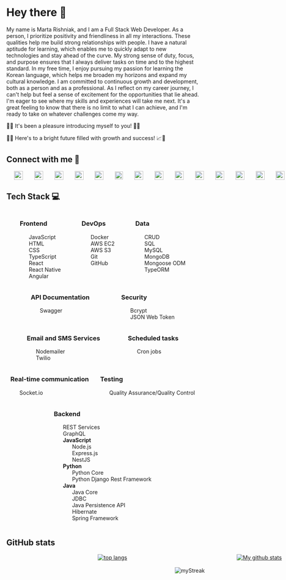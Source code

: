 # Hey there 👋

My name is Marta Rishniak, and I am a Full Stack Web Developer. As a person, I prioritize positivity and friendliness in all
my interactions. These qualities help me build strong relationships with people. I have a natural aptitude for learning,
which enables me to quickly adapt to new technologies and stay ahead of the curve. My strong sense of duty, focus, and
purpose ensures that I always deliver tasks on time and to the highest standard. In my free time, I enjoy pursuing my
passion for learning the Korean language, which helps me broaden my horizons and expand my cultural knowledge. I am
committed to continuous growth and development, both as a person and as a professional. As I reflect on my career
journey, I can't help but feel a sense of excitement for the opportunities that lie ahead. I'm eager to see where my
skills and experiences will take me next. It's a great feeling to know that there is no limit to what I can achieve, and
I'm ready to take on whatever challenges come my way.

🌟🙌 It's been a pleasure introducing myself to you! 👋😄

🤝✨ Here's to a bright future filled with growth and success! 📈💼

## Connect with me 🤗

<div style="text-decoration: none; background-color: transparent; display: flex; justify-content: space-evenly; align-items: center; height: 23px; column-gap: 10px; width: 100vw">
<a style="text-decoration: none; background-color: transparent; color: transparent;" href="https://www.linkedin.com/in/marta-rishnyak-b9197a212">
  <img alt="Linkedin" src="https://cdn1.iconfinder.com/data/icons/logotypes/32/circle-linkedin-128.png" height="23px"/>
</a>
<a style="text-decoration: none; background-color: transparent; color: transparent;" href="https://www.upwork.com/freelancers/~01de25c3f5543a40b5">
  <img alt="Upwork" src="https://cdn2.iconfinder.com/data/icons/picons-social/57/79-upwork-2-512.png" height="23px"/>
</a>
<a style="text-decoration: none; background-color: transparent; color: transparent;" href="https://www.instagram.com/_marta.ri_">
  <img alt="Instagram" src="https://cdn2.iconfinder.com/data/icons/social-icons-33/128/Instagram-128.png" height="23px"/>
</a>
<a style="text-decoration: none; background-color: transparent; color: transparent;" href="https://www.threads.net/@_marta.ri_">
  <img alt="Threads" src="https://cdn4.iconfinder.com/data/icons/threads-by-instagram/128/threads-logo-brand-sign-512.png" height="23px"/>
</a>
<a style="text-decoration: none; background-color: transparent; color: transparent;" href="https://www.facebook.com/marta.rishnyak">
  <img alt="Facebook" src="https://cdn2.iconfinder.com/data/icons/social-media-2285/512/1_Facebook2_colored_svg-128.png" height="23px"/>
</a>
<a style="text-decoration: none; background-color: transparent; color: transparent;" href="https://twitter.com/rishniak_m">
<img alt="Twitter" src="https://cdn4.iconfinder.com/data/icons/social-media-black-white-2/1227/X-512.png" height="21px"/>
</a>
<a style="text-decoration: none; background-color: transparent; color: transparent;" href="mailto:rishyakmarta@gmail.com">
<img alt="Gmail" src="https://cdn1.iconfinder.com/data/icons/google-new-logos-1/32/gmail_new_logo-128.png" height="23px"/>
</a>
<a style="text-decoration: none; background-color: transparent; color: transparent;" href="https://tinyurl.com/9u8cxxru">
<img alt="Viber" src="https://cdn3.iconfinder.com/data/icons/social-media-2169/24/social_media_social_media_logo_viber-128.png" height="23px"/>
</a>
<a style="text-decoration: none; background-color: transparent; color: transparent;" href="https://t.me/marta_ri">
<img alt="Telegram" src="https://cdn4.iconfinder.com/data/icons/logos-and-brands/512/335_Telegram_logo-512.png" height="23px"/>
</a>
<a style="text-decoration: none; background-color: transparent; color: transparent;" href="https://m.me/marta.rishnyak">
<img alt="Messenger" src="https://cdn4.iconfinder.com/data/icons/social-media-2285/1024/logo-512.png" height="23px"/>
</a>
<a style="text-decoration: none; background-color: transparent; color: transparent;" href="https://api.whatsapp.com/send?phone=380971604558">
<img alt="WhatsApp" src="https://cdn3.iconfinder.com/data/icons/2018-social-media-logotypes/1000/2018_social_media_popular_app_logo-whatsapp-128.png" height="23px"/>
</a>
<a style="text-decoration: none; background-color: transparent; color: transparent;" href="https://discordapp.com/users/764082631708246046">
<img alt="Discord" src="https://cdn3.iconfinder.com/data/icons/social-network-flat-3/100/Discord-128.png" height="23px"/>
</a>
<a style="text-decoration: none; background-color: transparent; color: transparent;" href="https://www.twitch.tv/marta_ri_03">
<img alt="Twitch" src="https://cdn4.iconfinder.com/data/icons/logos-brands-7/512/twitch-128.png" height="23px"/>
</a>
<a style="text-decoration: none; background-color: transparent; color: transparent;" href="https://www.tiktok.com/@martarishniak">
<img alt="TikTok" src="https://cdn4.iconfinder.com/data/icons/social-media-flat-7/64/Social-media_Tiktok-128.png" height="23px"/>
</a>
<a style="text-decoration: none; background-color: transparent; color: transparent;" href="https://www.snapchat.com/add/rishniakmarta?share_id=mVj-kYNPMi8locale=en-US">
<img alt="Snapchat" src="https://cdn3.iconfinder.com/data/icons/2018-social-media-logotypes/1000/2018_social_media_popular_app_logo_snapchat-128.png" height="23px"/>
</a>
<a style="text-decoration: none; background-color: transparent; color: transparent;" href="https://www.pinterest.com/marta_ri5217">
<img alt="Pinterest" src="https://cdn2.iconfinder.com/data/icons/social-media-2285/512/1_Pinterest_colored_svg-128.png" height="23px"/>
</a>
<a style="text-decoration: none; background-color: transparent; color: transparent;" href="https://open.spotify.com/user/qfbsu4v757dap6w5aarcwva9h?si=aliEcTQPQ6-tulm7fzZu8Q&utm_source=copy-link">
<img alt="Spotify" src="https://cdn2.iconfinder.com/data/icons/social-icons-33/128/Spotify-128.png" height="23px"/>
</a>
<a style="text-decoration: none; background-color: transparent; color: transparent;" href="https://soundcloud.com/marta-rishnyak?utm_source=clipboard&utm_medium=text&utm_campaign=social_sharing">
<img alt="Soundcloud" src="https://cdn2.iconfinder.com/data/icons/social-icons-33/128/Soundcloud-128.png" height="23px"/>
</a>
</div>

## Tech Stack 💻

<div style="display: flex; flex-wrap: wrap; justify-content: space-evenly; column-gap: 2vw;">
  <div style="width: fit-content">
    <h3>Frontend</h3>
    <ul style="list-style: none">
      <li>JavaScript</li>
      <li>HTML</li>
      <li>CSS</li>
      <li>TypeScript</li>
      <li>React</li>
      <li>React Native</li>
      <li>Angular</li>
    </ul>
  </div>

  <div style="width: fit-content">
    <h3>DevOps</h3>
    <ul style="list-style: none">
      <li>Docker</li>
      <li>AWS EC2</li>
      <li>AWS S3</li>
      <li>Git</li>
      <li>GitHub</li>
    </ul>
  </div>

  <div style="width: fit-content">
    <h3>Data</h3>
    <ul style="list-style: none">
      <li>CRUD</li>
      <li>SQL</li>
      <li>MySQL</li>
      <li>MongoDB</li>
      <li>Mongoose ODM</li>
      <li>TypeORM</li>
    </ul>
  </div>

  <div style="width: fit-content">
    <h3>API Documentation</h3>
    <ul style="list-style: none">
      <li>Swagger</li>
    </ul>
  </div>

  <div style="width: fit-content">
    <h3>Security</h3>
    <ul style="list-style: none">
      <li>Bcrypt</li>
      <li>JSON Web Token</li>
    </ul>
  </div>

  <div style="width: fit-content">
    <h3>Email and SMS Services</h3>
    <ul style="list-style: none">
      <li>Nodemailer</li>
      <li>Twilio</li>
    </ul>
  </div>

  <div style="width: fit-content">
    <h3>Scheduled tasks</h3>
    <ul style="list-style: none">
      <li>Cron jobs</li>
    </ul>
  </div>

  <div style="width: fit-content">
    <h3>Real-time communication</h3>
    <ul style="list-style: none">
      <li>Socket.io</li>
    </ul>
  </div>

  <div style="width: fit-content">
    <h3>Testing</h3>
    <ul style="list-style: none">
      <li>Quality Assurance/Quality Control</li>
    </ul>
  </div>

  <div style="width: fit-content">
    <h3>Backend</h3>
    <ul style="list-style: none">
      <li>REST Services</li>
      <li>GraphQL</li>
      <li><b>JavaScript</b>
        <ul style="list-style: none">
            <li>Node.js</li>
            <li>Express.js</li>
            <li>NestJS</li>
        </ul>
      </li>
      <li><b>Python</b>
        <ul style="list-style: none">
            <li>Python Core</li>
            <li>Python Django Rest Framework</li>
        </ul>
      </li>
      <li><b>Java</b>
        <ul style="list-style: none">
            <li>Java Core</li>
            <li>JDBC</li>
            <li>Java Persistence API</li>
            <li>Hibernate</li>
            <li>Spring Framework</li>
        </ul>
      </li>
    </ul>
  </div>
</div>

[//]: # (<style>)

[//]: # (  ul li:before {)

[//]: # (    content: "⭐ ";)

[//]: # (  })

[//]: # (</style>)

## GitHub stats

<div align="center" style="display: flex; justify-content: space-evenly; align-items: center; column-gap: 5vw; width: 100vw;">
<a href="https://github.com/anuraghazra/github-readme-stats"><img align="center" src="https://github-readme-stats.vercel.app/api/top-langs/?username=martari03&layout=compact&hide_border=true&bg_color=00000000&text_color=3498db" alt="top langs"/></a>
<a href="https://github.com/anuraghazra/github-readme-stats"><img align="center" src="https://github-readme-stats.vercel.app/api?username=martari03&show_icons=true&include_all_commits=true&hide_border=true&bg_color=00000000&text_color=3498db" alt="My github stats"/></a> 
</div>
<br/>
<div align="center" style="display: flex; align-items: center; justify-content: space-evenly; width: 100vw;">
<img src="https://github-readme-streak-stats.herokuapp.com/?user=martari03&date_format=Y.n.j&theme=transparent&hide_border=true" alt="myStreak"/>
</div>
